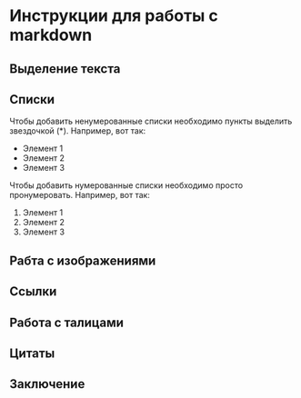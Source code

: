 # Инструкции для работы с markdown

## Выделение текста

## Списки

Чтобы добавить ненумерованные списки необходимо пункты выделить звездочкой (*).
Например, вот так:
* Элемент 1
* Элемент 2
* Элемент 3

Чтобы добавить нумерованные списки необходимо просто пронумеровать.
Например, вот так:
1. Элемент 1
2. Элемент 2
3. Элемент 3


## Рабта с изображениями

## Ссылки

## Работа с талицами

## Цитаты

## Заключение